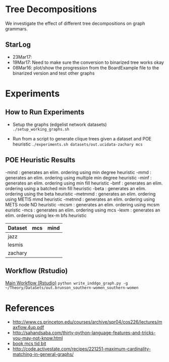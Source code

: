 # Tree Decompositions

We investigate the effect of different tree decompositions on 
graph grammars. 

## StarLog
- 23Mar17: 
- 19Mar17: Need to make sure the conversion to binarized tree works okay
- 08Mar16: plot/show the progression from the BoardExample file to 
  the binarized version and test other graphs


# Experiments

## How to Run Experiments

- Setup the graphs (edgelist network datasets) 
  `./setup_working_graphs.sh`

- Run from a script to generate clique trees given a dataset and POE heuristic
  `./experiments.sh datasets/out.ucidata-zachary mcs`

## POE Heuristic Results
-mind : generates an elim. ordering using min degree heuristic
-mmd : generates an elim. ordering using multiple min degree heuristic
-minf : generates an elim. ordering using min fill heuristic
-bmf : generates an elim. ordering using a batched min fill heuristic
-beta : generates an elim. ordering using the beta heuristic
-metmmd : generates an elim. ordering using METIS mmd heuristic
-metnnd : generates an elim. ordering using METS node ND heuristic
-mcsm : generates an elim. ordering using mcsm euristic
-mcs  : generates an elim. ordering using mcs
-lexm : generates an elim. ordering using lex-m bfs heuristic

Dataset | mcs | mind | 
--------|-----|------|
jazz    |
lesmis  |
zachary |

## Workflow (Rstudio)

[Main Workflow (Rstudio)](ctrlRtdecomp.Rmd)
`python write_inddgo_graph.py -g ~/Theory/DataSets/out.brunson_southern-women_southern-women`


# References
- http://www.cs.princeton.edu/courses/archive/spr04/cos226/lectures/maxflow.4up.pdf
- http://sahandsaba.com/thirty-python-language-features-and-tricks-you-may-not-know.html
- [book mcs tid bit](https://books.google.com/books?id=NFm7BQAAQBAJ&pg=PA186&lpg=PA186&dq=python+algorithm+maximum+cardinality+search+sample+code&source=bl&ots=YAod8M0QFx&sig=7xD9NF5EBK0cNwQgkD-nHkrcZVk&hl=en&sa=X&ved=0ahUKEwj7hqfJ99_SAhWBbSYKHecDCCwQ6AEIQjAG#v=onepage&q=python%20algorithm%20maximum%20cardinality%20search%20sample%20code&f=false)
- http://code.activestate.com/recipes/221251-maximum-cardinality-matching-in-general-graphs/


